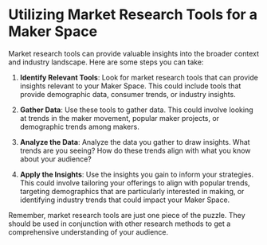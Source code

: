 # Utilizing Market Research Tools for a Maker Space

Market research tools can provide valuable insights into the broader context and industry landscape. Here are some steps you can take:

1. **Identify Relevant Tools**: Look for market research tools that can provide insights relevant to your Maker Space. This could include tools that provide demographic data, consumer trends, or industry insights.

2. **Gather Data**: Use these tools to gather data. This could involve looking at trends in the maker movement, popular maker projects, or demographic trends among makers.

3. **Analyze the Data**: Analyze the data you gather to draw insights. What trends are you seeing? How do these trends align with what you know about your audience?

4. **Apply the Insights**: Use the insights you gain to inform your strategies. This could involve tailoring your offerings to align with popular trends, targeting demographics that are particularly interested in making, or identifying industry trends that could impact your Maker Space.

Remember, market research tools are just one piece of the puzzle. They should be used in conjunction with other research methods to get a comprehensive understanding of your audience.
